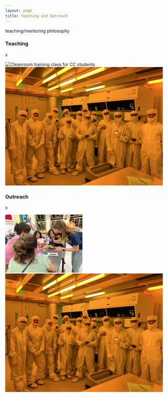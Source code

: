 ```yaml
---
layout: page
title: Teaching and Outreach
---
```

teaching/mentoring philosophy

### Teaching
x

<img src="/assets/img/CCPRIME-1.jpg" alt="Cleanroom training class for CC students" class="outreach-img-left">
<img src="/assets/img/CCPRIME-2.jpeg" alt="Cleanroom training class for CC students" class="outreach-img-right">

### Outreach
x

<img src="/assets/img/Outreach-1.jpg" alt="Outreach at local schools" class="oureach-img-left">
<img src="/assets/img/CCPRIME-2.jpeg" alt="Cleanroom training class for CC students" class="outreach-img-right">
